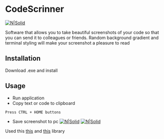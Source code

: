 # CodeScrinner
[![N|Solid](https://cldup.com/dTxpPi9lDf.thumb.png)](https://nodesource.com/products/nsolid)

Software that allows you to take beautiful screenshots of your code so that you can send it to colleagues or friends.
Random background gradient and terminal styling will make your screenshot a pleasure to read

## Installation

Download .exe and install

## Usage

- Run application
- Copy text or code to clipboard
```
Press CTRL + HOME buttons
```
- Save screenshot to pc
[![N|Solid](https://cldup.com/dTxpPi9lDf.thumb.png)](https://nodesource.com/products/nsolid)
[![N|Solid](https://cldup.com/dTxpPi9lDf.thumb.png)](https://nodesource.com/products/nsolid)

Used this  [this](https://github.com/andrei-m-code/net-core-html-to-image) and  [this](https://github.com/hardcodet/wpf-notifyicon) library
